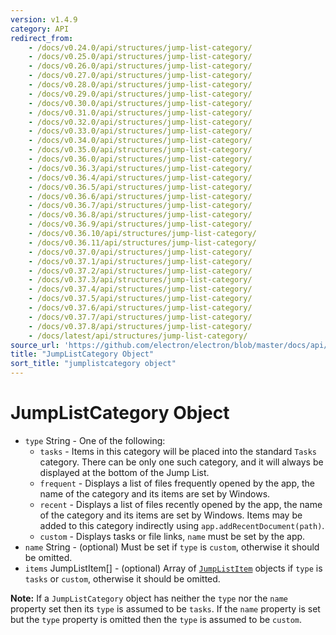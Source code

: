 ```yaml
---
version: v1.4.9
category: API
redirect_from:
    - /docs/v0.24.0/api/structures/jump-list-category/
    - /docs/v0.25.0/api/structures/jump-list-category/
    - /docs/v0.26.0/api/structures/jump-list-category/
    - /docs/v0.27.0/api/structures/jump-list-category/
    - /docs/v0.28.0/api/structures/jump-list-category/
    - /docs/v0.29.0/api/structures/jump-list-category/
    - /docs/v0.30.0/api/structures/jump-list-category/
    - /docs/v0.31.0/api/structures/jump-list-category/
    - /docs/v0.32.0/api/structures/jump-list-category/
    - /docs/v0.33.0/api/structures/jump-list-category/
    - /docs/v0.34.0/api/structures/jump-list-category/
    - /docs/v0.35.0/api/structures/jump-list-category/
    - /docs/v0.36.0/api/structures/jump-list-category/
    - /docs/v0.36.3/api/structures/jump-list-category/
    - /docs/v0.36.4/api/structures/jump-list-category/
    - /docs/v0.36.5/api/structures/jump-list-category/
    - /docs/v0.36.6/api/structures/jump-list-category/
    - /docs/v0.36.7/api/structures/jump-list-category/
    - /docs/v0.36.8/api/structures/jump-list-category/
    - /docs/v0.36.9/api/structures/jump-list-category/
    - /docs/v0.36.10/api/structures/jump-list-category/
    - /docs/v0.36.11/api/structures/jump-list-category/
    - /docs/v0.37.0/api/structures/jump-list-category/
    - /docs/v0.37.1/api/structures/jump-list-category/
    - /docs/v0.37.2/api/structures/jump-list-category/
    - /docs/v0.37.3/api/structures/jump-list-category/
    - /docs/v0.37.4/api/structures/jump-list-category/
    - /docs/v0.37.5/api/structures/jump-list-category/
    - /docs/v0.37.6/api/structures/jump-list-category/
    - /docs/v0.37.7/api/structures/jump-list-category/
    - /docs/v0.37.8/api/structures/jump-list-category/
    - /docs/latest/api/structures/jump-list-category/
source_url: 'https://github.com/electron/electron/blob/master/docs/api/structures/jump-list-category.md'
title: "JumpListCategory Object"
sort_title: "jumplistcategory object"
---
```


# JumpListCategory Object

* `type` String - One of the following:
  * `tasks` - Items in this category will be placed into the standard `Tasks`
    category. There can be only one such category, and it will always be
    displayed at the bottom of the Jump List.
  * `frequent` - Displays a list of files frequently opened by the app, the
    name of the category and its items are set by Windows.
  * `recent` - Displays a list of files recently opened by the app, the name
    of the category and its items are set by Windows. Items may be added to
    this category indirectly using `app.addRecentDocument(path)`.
  * `custom` - Displays tasks or file links, `name` must be set by the app.
* `name` String - (optional) Must be set if `type` is `custom`, otherwise it should be
  omitted.
* `items` JumpListItem[] - (optional) Array of [`JumpListItem`](http://electron.atom.io/docs/structures/jump-list-item) objects if `type` is `tasks` or
  `custom`, otherwise it should be omitted.

**Note:** If a `JumpListCategory` object has neither the `type` nor the `name`
property set then its `type` is assumed to be `tasks`. If the `name` property
is set but the `type` property is omitted then the `type` is assumed to be
`custom`.
